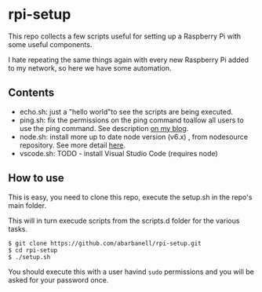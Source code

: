 # rpi-setup
This repo collects a few scripts useful for setting up a Raspberry Pi 
with some useful components. 

I hate repeating the same things again with every new Raspberry Pi added 
to my network, so here we have some automation.

## Contents

- echo.sh: just a "hello world"to see the scripts are being executed.
- ping.sh: fix the permissions on the ping command toallow
all users to use the ping command. See description [on my
blog](http://blog.abarbanell.de/linux/2017/01/11/ping/).
- node.sh: install more up to date node version (v6.x) , 
from nodesource repository. See more detail 
[here](https://github.com/nodesource/distributions).
- vscode.sh: TODO - install Visual Studio Code (requires node) 

## How to use

This is easy, you need to clone this repo, execute the setup.sh in the 
repo's main folder. 

This will in turn execude scripts from the scripts.d folder for the various 
tasks.

	$ git clone https://github.com/abarbanell/rpi-setup.git
	$ cd rpi-setup
	$ ./setup.sh

You should execute this with a user havind ```sudo``` permissions and you will be asked for your password once.
 
